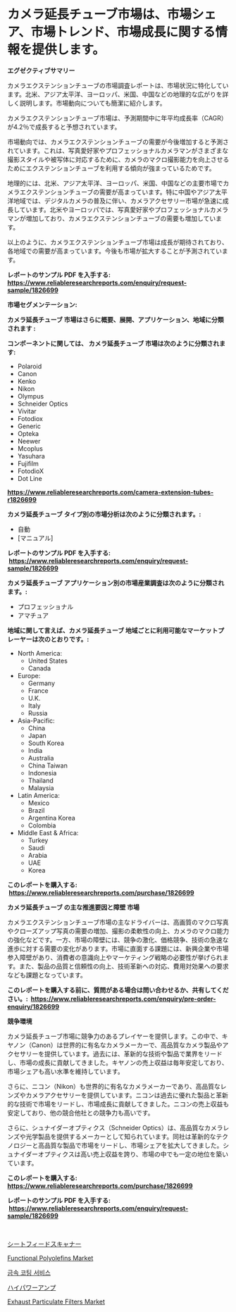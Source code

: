 <p><h1>カメラ延長チューブ市場は、市場シェア、市場トレンド、市場成長に関する情報を提供します。</h1></p><p><strong>エグゼクティブサマリー</strong></p>
<p><p>カメラエクステンションチューブの市場調査レポートは、市場状況に特化しています。北米、アジア太平洋、ヨーロッパ、米国、中国などの地理的な広がりを詳しく説明します。市場動向についても簡潔に紹介します。</p><p>カメラエクステンションチューブ市場は、予測期間中に年平均成長率（CAGR）が4.2％で成長すると予想されています。</p><p>市場動向では、カメラエクステンションチューブの需要が今後増加すると予測されています。これは、写真愛好家やプロフェッショナルカメラマンがさまざまな撮影スタイルや被写体に対応するために、カメラのマクロ撮影能力を向上させるためにエクステンションチューブを利用する傾向が強まっているためです。</p><p>地理的には、北米、アジア太平洋、ヨーロッパ、米国、中国などの主要市場でカメラエクステンションチューブの需要が高まっています。特に中国やアジア太平洋地域では、デジタルカメラの普及に伴い、カメラアクセサリー市場が急速に成長しています。北米やヨーロッパでは、写真愛好家やプロフェッショナルカメラマンが増加しており、カメラエクステンションチューブの需要も増加しています。</p><p>以上のように、カメラエクステンションチューブ市場は成長が期待されており、各地域での需要が高まっています。今後も市場が拡大することが予測されています。</p></p>
<p><strong>レポートのサンプル PDF を入手する: <a href="https://www.reliableresearchreports.com/enquiry/request-sample/1826699">https://www.reliableresearchreports.com/enquiry/request-sample/1826699</a></strong></p>
<p><strong>市場セグメンテーション:</strong></p>
<p><strong> カメラ延長チューブ 市場はさらに概要、展開、アプリケーション、地域に分類されます :</strong></p>
<p><strong>コンポーネントに関しては、 カメラ延長チューブ 市場は次のように分類されます: &nbsp;</strong></p>
<p><ul><li>Polaroid</li><li>Canon</li><li>Kenko</li><li>Nikon</li><li>Olympus</li><li>Schneider Optics</li><li>Vivitar</li><li>Fotodiox</li><li>Generic</li><li>Opteka</li><li>Neewer</li><li>Mcoplus</li><li>Yasuhara</li><li>Fujifilm</li><li>FotodioX</li><li>Dot Line</li></ul></p>
<p><strong><a href="https://www.reliableresearchreports.com/camera-extension-tubes-r1826699">https://www.reliableresearchreports.com/camera-extension-tubes-r1826699</a></strong></p>
<p><strong> カメラ延長チューブ タイプ別の市場分析は次のように分類されます。:</strong></p>
<p><ul><li>自動</li><li>[マニュアル]</li></ul></p>
<p><strong>レポートのサンプル PDF を入手する: &nbsp;<a href="https://www.reliableresearchreports.com/enquiry/request-sample/1826699">https://www.reliableresearchreports.com/enquiry/request-sample/1826699</a></strong></p>
<p><strong> カメラ延長チューブ アプリケーション別の市場産業調査は次のように分類されます。:</strong></p>
<p><ul><li>プロフェッショナル</li><li>アマチュア</li></ul></p>
<p><strong>地域に関して言えば、カメラ延長チューブ 地域ごとに利用可能なマーケットプレーヤーは次のとおりです。:</strong></p>
<p><ul>
    <li>
        North America:
        <ul>
            <li>United States</li>
            <li>Canada</li>
        </ul>
    </li>
    <li>
        Europe:
        <ul>
            <li>Germany</li>
            <li>France</li>
            <li>U.K.</li>
            <li>Italy</li>
            <li>Russia</li>
        </ul>
    </li>
    <li>
        Asia-Pacific:
        <ul>
            <li>China</li>
            <li>Japan</li>
            <li>South Korea</li>
            <li>India</li>
            <li>Australia</li>
            <li>China Taiwan</li>
            <li>Indonesia</li>
            <li>Thailand</li>
            <li>Malaysia</li>
        </ul>
    </li>
    <li>
        Latin America:
        <ul>
            <li>Mexico</li>
            <li>Brazil</li>
            <li>Argentina Korea</li>
            <li>Colombia</li>
        </ul>
    </li>
    <li>
        Middle East & Africa:
        <ul>
            <li>Turkey</li>
            <li>Saudi</li>
            <li>Arabia</li>
            <li>UAE</li>
            <li>Korea</li>
        </ul>
    </li>
    </ul></p>
<p><strong>このレポートを購入する: &nbsp;<a href="https://www.reliableresearchreports.com/purchase/1826699">https://www.reliableresearchreports.com/purchase/1826699</a></strong></p>
<p><strong>カメラ延長チューブ の主な推進要因と障壁 市場</strong></p>
<p><p>カメラエクステンションチューブ市場の主なドライバーは、高画質のマクロ写真やクローズアップ写真の需要の増加、撮影の柔軟性の向上、カメラのマクロ能力の強化などです。一方、市場の障壁には、競争の激化、価格競争、技術の急速な進歩に対する需要の変化があります。市場に直面する課題には、新興企業や市場参入障壁があり、消費者の意識向上やマーケティング戦略の必要性が挙げられます。また、製品の品質と信頼性の向上、技術革新への対応、費用対効果への要求なども課題となっています。</p></p>
<p><strong>このレポートを購入する前に、質問がある場合は問い合わせるか、共有してください。:&nbsp; <a href="https://www.reliableresearchreports.com/enquiry/pre-order-enquiry/1826699">https://www.reliableresearchreports.com/enquiry/pre-order-enquiry/1826699</a></strong></p>
<p><strong>競争環境</strong></p>
<p><p>カメラ延長チューブ市場に競争力のあるプレイヤーを提供します。この中で、キヤノン（Canon）は世界的に有名なカメラメーカーで、高品質なカメラ製品やアクセサリーを提供しています。過去には、革新的な技術や製品で業界をリードし、市場の成長に貢献してきました。キヤノンの売上収益は毎年安定しており、市場シェアも高い水準を維持しています。</p><p>さらに、ニコン（Nikon）も世界的に有名なカメラメーカーであり、高品質なレンズやカメラアクセサリーを提供しています。ニコンは過去に優れた製品と革新的な技術で市場をリードし、市場成長に貢献してきました。ニコンの売上収益も安定しており、他の競合他社との競争力も高いです。</p><p>さらに、シュナイダーオプティクス（Schneider Optics）は、高品質なカメラレンズや光学製品を提供するメーカーとして知られています。同社は革新的なテクノロジーと高品質な製品で市場をリードし、市場シェアを拡大してきました。シュナイダーオプティクスは高い売上収益を誇り、市場の中でも一定の地位を築いています。</p></p>
<p><strong>このレポートを購入する: &nbsp; <a href="https://www.reliableresearchreports.com/purchase/1826699">https://www.reliableresearchreports.com/purchase/1826699</a></strong></p>
<p><strong>レポートのサンプル PDF を入手する: &nbsp;<a href="https://www.reliableresearchreports.com/enquiry/request-sample/1826699">https://www.reliableresearchreports.com/enquiry/request-sample/1826699</a></strong><strong></strong></p>
<p>&nbsp;</p>
<p><p><a href="https://github.com/dandier2003/Market-Research-Report-List-1/blob/main/779699732237.md">シートフィードスキャナー</a></p><p><a href="https://issuu.com/reportprime-2/docs/functional-polyolefins-market-size-2030.pptx">Functional Polyolefins Market</a></p><p><a href="https://github.com/vdhdwjyp90142/Market-Research-Report-List-1/blob/main/316957429434.md">금속 코팅 서비스</a></p><p><a href="https://medium.com/@chrispbacon162023/%E3%83%8F%E3%82%A4%E3%83%91%E3%83%AF%E3%83%BC%E3%82%A2%E3%83%B3%E3%83%97%E3%81%AE%E5%B8%82%E5%A0%B4-%E7%AB%B6%E4%BA%89%E5%88%86%E6%9E%90-%E5%B8%82%E5%A0%B4%E5%8B%95%E5%90%91-2031%E5%B9%B4%E3%81%BE%E3%81%A7%E3%81%AE%E4%BA%88%E6%B8%AC-932b545d720e">ハイパワーアンプ</a></p><p><a href="https://github.com/dringals/Market-Research-Report-List-3/blob/main/exhaust-particulate-filters-market.md">Exhaust Particulate Filters Market</a></p></p>